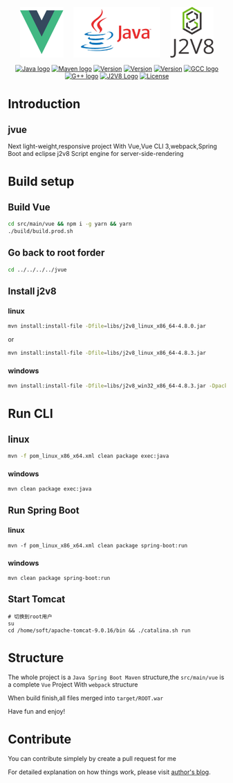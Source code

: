 <p align="center">
    <a href="https://vuejs.org" target="_blank" rel="noopener noreferrer"><img width="100" height="117" src="slogan/vue.png" alt="Vue logo"></a>  
    &nbsp;&nbsp;&nbsp;&nbsp;
    <a href="https://www.oracle.com/technetwork/java/javase/downloads/index.html" target="_blank" rel="noopener noreferrer"><img width="200" height="117" src="slogan/java.png" alt="Java logo"></a>
    &nbsp;&nbsp;&nbsp;&nbsp;
    <a href="https://github.com/eclipsesource/J2V8" target="_blank" rel="noopener noreferrer"><img width="100" height="117" src="slogan/j2v8.png" alt="J2V8 logo"></a>
</p>

<p align="center">
  <a href="https://www.oracle.com/technetwork/java/javase/downloads/index.html"><img src="https://img.shields.io/badge/jdk-1.8.0_191-orange.svg" alt="Java logo"></a>
  <a href="http://maven.apache.org/"><img src="https://img.shields.io/badge/maven-3.6.0-blue.svg" alt="Maven logo"></a>
  <a href="https://nodejs.org/"><img src="https://img.shields.io/badge/node-v10.15.1-green.svg" alt="Version"></a>
  <a href="https://www.npmjs.com/"><img src="https://img.shields.io/badge/npm-v6.4.1-blue.svg" alt="Version"></a>
  <a href="https://www.npmjs.com/package/vue"><img src="https://img.shields.io/badge/vue-2.6.6-brightgreen.svg" alt="Version"></a>
  <a href="https://gcc.gnu.org/"><img src="https://img.shields.io/badge/gcc-7.3.0-blue.svg" alt="GCC logo"></a>
  <a href="https://gcc.gnu.org/"><img src="https://img.shields.io/badge/g++-7.3.0-blue.svg" alt="G++ logo"></a>
  <a href="https://github.com/jvuesource/J2V8"><img src="https://img.shields.io/badge/j2v8-4.3.0-blue.svg" alt="J2V8 Logo"></a>
  <a href="https://opensource.org/licenses/MIT"><img src="https://img.shields.io/npm/l/vue.svg" alt="License"></a>
</p>

# Introduction
## jvue
Next light-weight,responsive project
With Vue,Vue CLI 3,webpack,Spring Boot and eclipse j2v8 Script engine for server-side-rendering

# Build setup

## Build Vue

```bash
cd src/main/vue && npm i -g yarn && yarn
./build/build.prod.sh
```

## Go back to root forder

```bash
cd ../../../../jvue
```

## Install j2v8

### linux
```bash
mvn install:install-file -Dfile=libs/j2v8_linux_x86_64-4.8.0.jar
```

or

```bash
mvn install:install-file -Dfile=libs/j2v8_linux_x86_64-4.8.3.jar
```

### windows
```bash
mvn install:install-file -Dfile=libs/j2v8_win32_x86_64-4.8.3.jar -Dpackaging=jar
```

# Run CLI

## linux
```bash
mvn -f pom_linux_x86_x64.xml clean package exec:java
```
### windows
```bash
mvn clean package exec:java
```

## Run Spring Boot

### linux
```bsah
mvn -f pom_linux_x86_x64.xml clean package spring-boot:run
```
### windows
```bsah
mvn clean package spring-boot:run
```

## Start Tomcat

```
# 切换到root用户
su
cd /home/soft/apache-tomcat-9.0.16/bin && ./catalina.sh run
```

# Structure

The whole project is a ``Java Spring Boot Maven`` structure,the ``src/main/vue`` is a complete ``Vue`` Project With ``webpack`` structure

When build finish,all files merged into ``target/ROOT.war``

Have fun and enjoy!

# Contribute

You can contribute simplely by create a pull request for me

For detailed explanation on how things work, please visit [author's blog](http://www.terwergreen.com).